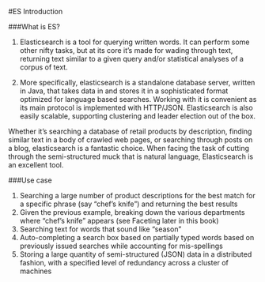 #ES Introduction

###What is ES?

1.	Elasticsearch is a tool for querying written words. It can perform some other nifty tasks, but at its core it’s made for wading through text, returning text similar to a given query and/or statistical analyses of a corpus of text.

2.	More specifically, elasticsearch is a standalone database server, written in Java, that takes data in and stores it in a sophisticated format optimized for language based searches. Working with it is convenient as its main protocol is implemented with HTTP/JSON. Elasticsearch is also easily scalable, supporting clustering and leader election out of the box.

Whether it’s searching a database of retail products by description, finding similar text in a body of crawled web pages, or searching through posts on a blog, elasticsearch is a fantastic choice. When facing the task of cutting through the semi-structured muck that is natural language, Elasticsearch is an excellent tool.

###Use case
1.	Searching a large number of product descriptions for the best match for a specific phrase (say “chef’s knife”) and returning the best results
2.	Given the previous example, breaking down the various departments where “chef’s knife” appears (see Faceting later in this book)
3.	Searching text for words that sound like “season”
4.	Auto-completing a search box based on partially typed words based on previously issued searches while accounting for mis-spellings
5.	Storing a large quantity of semi-structured (JSON) data in a distributed fashion, with a specified level of redundancy across a cluster of machines